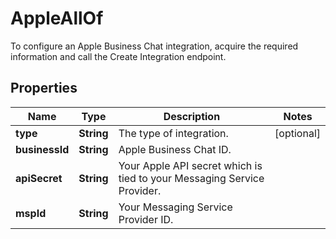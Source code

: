 

# AppleAllOf

To configure an Apple Business Chat integration, acquire the required information and call the Create Integration endpoint. 
## Properties

Name | Type | Description | Notes
------------ | ------------- | ------------- | -------------
**type** | **String** | The type of integration. |  [optional]
**businessId** | **String** | Apple Business Chat ID. | 
**apiSecret** | **String** | Your Apple API secret which is tied to your Messaging Service Provider. | 
**mspId** | **String** | Your Messaging Service Provider ID. | 




